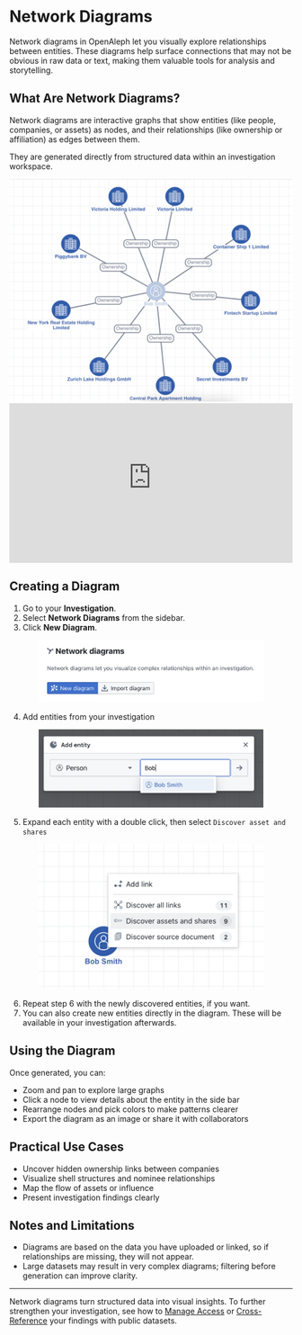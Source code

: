 # Network Diagrams

Network diagrams in OpenAleph let you visually explore relationships between entities. These diagrams help surface connections that may not be obvious in raw data or text, making them valuable tools for analysis and storytelling.

## What Are Network Diagrams?

Network diagrams are interactive graphs that show entities (like people, companies, or assets) as nodes, and their relationships (like ownership or affiliation) as edges between them.

They are generated directly from structured data within an investigation workspace.
<div align="center">
  <img src="../../assets/images/dia.png" alt="Screenshot of a network diagram" width="600"/>
</div>

<div>
  <div style="position:relative;padding-top:56.25%;">
    <iframe src="https://www.youtube-nocookie.com/embed/95fkoGkTO-E?si=00cPWeAcIBrYogVI" frameborder="0" allowfullscreen
      style="position:absolute;top:0;left:0;width:100%;height:100%;"></iframe>
  </div>
</div>


## Creating a Diagram

1. Go to your **Investigation**.
2. Select **Network Diagrams** from the sidebar.
3. Click **New Diagram**.
<div align="center">
  <img src="../../assets/images/new_dia.png" alt="Screenshot of the new network diagram dialog" width="400"/>
</div>


4. Add entities from your investigation
<div align="center">
  <img src="../../assets/images/add_to_dia.png" alt="Screenshot of the add entity to network diagram dialog" width="400"/>
</div>


5. Expand each entity with a double click, then select `Discover asset and shares`
<div align="center">
  <img src="../../assets/images/expand_dia.png" alt="Screenshot of the expand entity to network diagram dialog" width="400"/>
</div>


6. Repeat step 6 with the newly discovered entities, if you want.
7. You can also create new entities directly in the diagram. These will be available in your investigation afterwards.


## Using the Diagram

Once generated, you can:

- Zoom and pan to explore large graphs
- Click a node to view details about the entity in the side bar
- Rearrange nodes and pick colors to make patterns clearer
- Export the diagram as an image or share it with collaborators

## Practical Use Cases

- Uncover hidden ownership links between companies
- Visualize shell structures and nominee relationships
- Map the flow of assets or influence
- Present investigation findings clearly

## Notes and Limitations

- Diagrams are based on the data you have uploaded or linked, so if relationships are missing, they will not appear.
- Large datasets may result in very complex diagrams; filtering before generation can improve clarity.

---

Network diagrams turn structured data into visual insights. To further strengthen your investigation, see how to [Manage Access](manage-access.md) or [Cross-Reference](cross-reference.md) your findings with public datasets.
